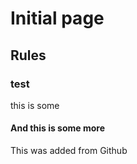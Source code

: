 # Initial page

## Rules

### test

this is some

#### And this is some more



This was added from Github





